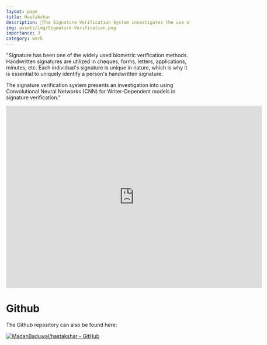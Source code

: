 ```yaml
---
layout: page
title: Hastakshar
description: 📝The Signature Verification System investigates the use of CNN for Writer-Dependent models in signature verification.
img: assets/img/Signature-Verification.png
importance: 3
category: work
---
```


"Signature has been one of the widely used biometric verification methods. Handwritten signatures are utilized in cheques, forms, letters, applications, minutes, etc. Each individual's signature is unique in nature, which is why it is essential to uniquely identify a person's handwritten signature.

The signature verification system presents an investigation into using Convolutional Neural Networks (CNN) for Writer-Dependent models in signature verification."

<iframe width="700" height="500" src="https://www.youtube.com/embed/g3rvkWl8mHQ" frameborder="0" allow="accelerometer; autoplay; encrypted-media; gyroscope; picture-in-picture" allowfullscreen></iframe>

<br>

# Github
The Github repository can also be found here:

[![MadanBaduwal/hastakshar - GitHub](https://gh-card.dev/repos/MadanBaduwal/hastakshar.svg)](https://github.com/MadanBaduwal/hastakshar)